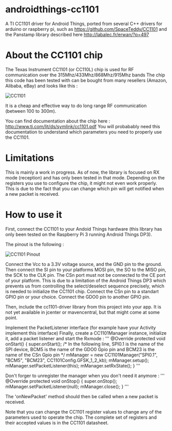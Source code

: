 # androidthings-cc1101
A TI CC1101 driver for Android Things, ported from several C++ drivers for arduino or raspberry pi, such as https://github.com/SpaceTeddy/CC1101 and the Panstamp library described here http://labalec.fr/erwan/?p=497

# About the CC1101 chip
The Texas Instrument CC1101 (or CC110L) chip is used for RF communication over the 315Mhz/433Mhz/868Mhz/915Mhz bands
The chip this code has been tested with can be bought from many resellers (Amazon, Alibaba, eBay) and looks like this :

![CC1101](http://images10.newegg.com/ProductImage/A35C_1_20131213370714277.jpg)

It is a cheap and effective way to do long range RF communication (between 100 to 300m).

You can find documentation about the chip here : http://www.ti.com/lit/ds/symlink/cc1101.pdf
You will probabably need this documentation to understand which parameters you need to properly use the CC1101.

# Limitations
This is mainly a work in progress.
As of now, the library is focused on RX mode (reception) and has only been tested in that mode. Depending on the registers you use to configure the chip, it might not even work properly. This is due to the fact that you can change which pin will get notified when a new packet is received.

# How to use it
First, connect the CC1101 to your Andoid Things hardware (this library has only been tested on the Raspberry Pi 3 running Android Things DP3).

The pinout is the following :

![CC1101 Pinout](http://labalec.fr/erwan/wp-content/uploads/2013/09/spi.png)

Connect the Vcc to a 3.3V voltage source, and the GND pin to the ground. Then connect the SI pin to your platforms MOSI pin, the SO to the MISO pin, the SCK to the CLK pin.
The CSn port must not be connected to the CE port of your platform. This is due to a limitation of the Android Things DP3 which prevents us from controlling the select/deselect sequence precisely, which is needed to initialize the CC1101 chip.
Connect the CSn pin to a standart GPIO pin or your choice.
Connect the GDO0 pin to another GPIO pin.

Then, include the cc1101-driver library from this project into your app. It is not yet available in jcenter or mavencentral, but that might come at some point.

Implement the PacketListener interface (for example have your Activity implement this interface)
Finally, create a CC1101Manager instance, initialize it, add a packet listener and start the Rxmode :
'''
@Override
protected void onStart() {
    super.onStart();
    /*
      In the following line, SPI0.1 is the name of the SPI device, BCM5 is the name of the GDO0 Gpio pin
      and BCM23 is the name of the CSn Gpio pin
    */
    mManager = new CC1101Manager("SPI0.1", "BCM5", "BCM23", CC1101Config.GFSK_1_2_kb);
    mManager.setup();
    mManager.setPacketListener(this);
    mManager.setRxState();
}
'''

Don't forger to unregister the manager when you don't need it anymore :
'''
@Override
protected void onStop() {
    super.onStop();
    mManager.setPacketListener(null);
    mManager.close();
}
'''

The 'onNewPacket' method should then be called when a new packet is received.

Note that you can change the CC1101 register values to change any of the parameters used to operate the chip. The complete set of registers and their accepted values is in the CC1101 datasheet.
